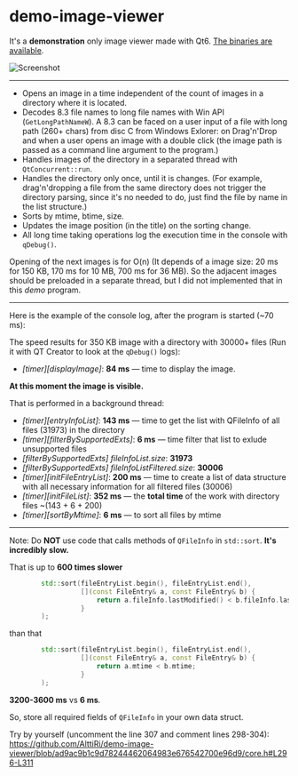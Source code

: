 # demo-image-viewer

It's a **demonstration** only image viewer made with Qt6.
[The binaries are available](https://github.com/AlttiRi/demo-image-viewer/releases).

![Screenshot](https://user-images.githubusercontent.com/16310547/151670175-122043d2-725b-4997-9669-9a147a56d1b2.png)

---

- Opens an image in a time independent of the count of images in a directory where it is located.
- Decodes 8.3  file names to long file names with Win API (`GetLongPathNameW`). A 8.3 can be faced on a user input of a file with long path (260+ chars) from disc C from Windows Exlorer:
on Drag'n'Drop and when a user opens an image with a double click (the image path is passed as a command line argument to the program.)
- Handles images of the directory in a separated thread with `QtConcurrent::run`.
- Handles the directory only once, until it is changes. (For example, drag'n'dropping a file from the same directory does not trigger the directory parsing, since it's no needed to do, just find the file by name in the list structure.)
- Sorts by mtime, btime, size.
- Updates the image position (in the title) on the sorting change.
- All long time taking operations log the execution time in the console with `qDebug()`.

Opening of the next images is for O(n) (It depends of a image size: 20 ms for 150 KB, 170 ms for 10 MB, 700 ms for 36 MB). 
So the adjacent images should be preloaded in a separate thread, but I did not implemented that in this _demo_ program. 

---

Here is the example of the console log, after the program is started (~70 ms):

The speed results for 350 KB image with a directory with 30000+ files (Run it with QT Creator to look at the `qDebug()` logs):
- _[timer][displayImage]_: **84 ms** — time to display the image.

**At this moment the image is visible.**

That is performed in a background thread:
- _[timer][entryInfoList]_: **143 ms** — time to get the list with QFileInfo of all files (31973) in the directory
- _[timer][filterBySupportedExts]_: **6 ms** — time filter that list to exlude unsupported files
- _[filterBySupportedExts] fileInfoList.size_:         **31973** 
- _[filterBySupportedExts] fileInfoListFiltered.size_: **30006**
- _[timer][initFileEntryList]_: **200 ms**  — time to create a list of data structure with all necessary information for all filtered files (30006)
- _[timer][initFileList]_: **352 ms** — the **total time** of the work with directory files ~(143 + 6 + 200)
- _[timer][sortByMtime]_: **6 ms** — to sort all files by mtime

---

Note: Do **NOT** use code that calls methods of `QFileInfo` in `std::sort`. **It's incredibly slow.**

That is up to **600 times slower**
```c++
        std::sort(fileEntryList.begin(), fileEntryList.end(),
                  [](const FileEntry& a, const FileEntry& b) {
                      return a.fileInfo.lastModified() < b.fileInfo.lastModified();
                  }
        );
```
than that
```c++
        std::sort(fileEntryList.begin(), fileEntryList.end(),
                  [](const FileEntry& a, const FileEntry& b) {
                      return a.mtime < b.mtime;
                  }
        );
```

**3200-3600 ms** vs **6 ms**.

So, store all required fields of `QFileInfo` in your own data struct.

Try by yourself (uncomment the line 307 and comment lines 298-304): https://github.com/AlttiRi/demo-image-viewer/blob/ad9ac9b1c9d78244462064983e676542700e96d9/core.h#L296-L311
